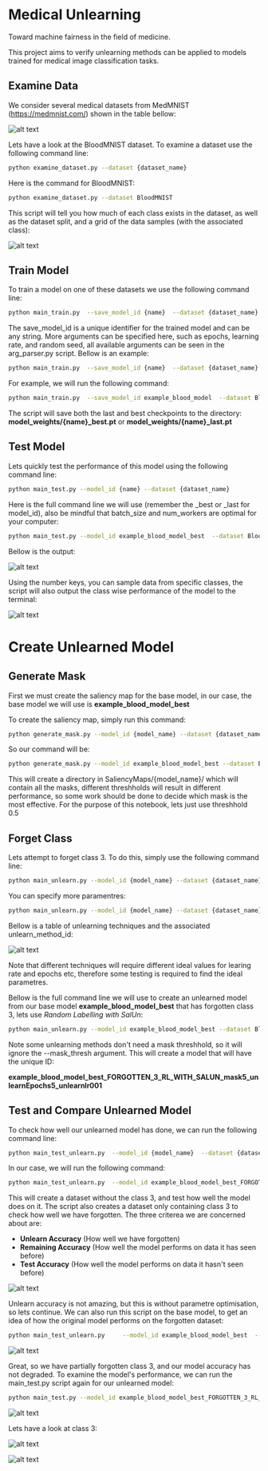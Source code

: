 # Medical Unlearning

Toward machine fairness in the field of medicine. 

This project aims to verify unlearning methods can be applied to models trained for medical image classification tasks.

## Examine Data

We consider several medical datasets from MedMNIST (https://medmnist.com/) shown in the table bellow:

![alt text](pics/image.png)

Lets have a look at the BloodMNIST dataset. To examine a dataset use the following command line:


```bash
python examine_dataset.py --dataset {dataset_name}
```

Here is the command for BloodMNIST:

```bash
python examine_dataset.py --dataset BloodMNIST
```

This script will tell you how much of each class exists in the dataset, as well as the dataset split, and a grid of the data samples (with the associated class):

![alt text](pics/image-1.png?size=10)

## Train Model

To train a model on one of these datasets we use the following command line:

```bash
python main_train.py  --save_model_id {name}  --dataset {dataset_name}
```

The save_model_id is a unique identifier for the trained model and can be any string. More arguments can be specified here, such as epochs, learning rate, and random seed, all available arguments can be seen in the arg_parser.py script. Bellow is an example:

```bash
python main_train.py  --save_model_id {name}  --dataset {dataset_name}  --seed {seed_number} --epochs {epochs} --lr {learning_rate} --batch_size {batch_size}
```

For example, we will run the following command:

```bash
python main_train.py  --save_model_id example_blood_model  --dataset BloodMNIST  --seed 1 --epochs 50 --lr 0.01 --batch_size 50
```

The script will save both the last and best checkpoints to the directory:
**model_weights/{name}_best.pt** or **model_weights/{name}_last.pt**

## Test Model

Lets quickly test the performance of this model using the following command line:

```bash
python main_test.py --model_id {name} --dataset {dataset_name}
```

Here is the full command line we will use (remember the _best or _last for model_id), also be mindful that batch_size and num_workers are optimal for your computer:

```bash
python main_test.py --model_id example_blood_model_best  --dataset BloodMNIST  --batch_size 50  --num_workers 0
```


Bellow is the output:

![alt text](pics/image-2.png)

Using the number keys, you can sample data from specific classes, the script will also output the class wise performance of the model to the terminal:

![alt text](pics/image-3.png)

# Create Unlearned Model
## Generate Mask

First we must create the saliency map for the base model, in our case, the base model we will use is __example_blood_model_best__

To create the saliency map, simply run this command:

```bash
python generate_mask.py --model_id {model_name} --dataset {dataset_name}
```

So our command will be:

```bash
python generate_mask.py --model_id example_blood_model_best --dataset BloodMNIST
```

This will create a directory in SaliencyMaps/{model_name}/ which will contain all the masks, different threshholds will result in different performance, so some work should be done to decide which mask is the most effective. For the purpose of this notebook, lets just use threshhold 0.5

## Forget Class

Lets attempt to forget class 3. To do this, simply use the following command line:

```bash
python main_unlearn.py --model_id {model_name} --dataset {dataset_name}   --unlearn {unlearn_method_id}  --class_to_forget {class_number}  --mask_thresh {threshhold}
```

You can specify more paramentres:

```bash
python main_unlearn.py --model_id {model_name} --dataset {dataset_name}   --unlearn {unlearn_method_id}  --class_to_forget {class_number}  --mask_thresh {threshhold} --unlearn_epochs {epochs}    --unlearn_lr {learning_rate}  --unlearn_batch_size {batch_size}
```

Bellow is a table of unlearning techniques and the associated unlearn_method_id:

![alt text](pics/image-4.png)

Note that different techniques will require different ideal values for learing rate and epochs etc, therefore some testing is required to find the ideal parametres.

Bellow is the full command line we will use to create an unlearned model from our base model __example_blood_model_best__ that has forgotten class 3, lets use *Random Labelling with SalUn*:

```bash
python main_unlearn.py --model_id example_blood_model_best --dataset BloodMNIST   --unlearn RL_with_SalUn     --class_to_forget 3 --mask_thresh 0.5 --unlearn_epochs 5    --unlearn_lr 0.001  --unlearn_batch_size 100
```

Note some unlearning methods don't need a mask threshhold, so it will ignore the --mask_thresh argument.
This will create a model that will have the unique ID:

__example_blood_model_best_FORGOTTEN_3_RL_WITH_SALUN_mask5_unlearnEpochs5_unlearnlr001__

## Test and Compare Unlearned Model

To check how well our unlearned model has done, we can run the following command line:

```bash
python main_test_unlearn.py  --model_id {model_name}  --dataset {dataset_name}  --class_to_forget {class_number}  --batch_size {batch_size}
```

In our case, we will run the following command:

```bash
python main_test_unlearn.py  --model_id example_blood_model_best_FORGOTTEN_3_RL_WITH_SALUN_mask5_unlearnEpochs5_unlearnlr001  --dataset BloodMNIST  --class_to_forget 3  --batch_size 100
```

This will create a dataset without the class 3, and test how well the model does on it. The script also creates a dataset only containing class 3 to check how well we have forgotten. The three criterea we are concerned about are:

- __Unlearn Accuracy__ (How well we have forgotten)
- __Remaining Accuracy__ (How well the model performs on data it has seen before) 
- __Test Accuracy__ (How well the model performs on data it hasn't seen before)

![alt text](pics/image-5.png)

Unlearn accuracy is not amazing, but this is without parametre optimisation, so lets continue. We can also run this script on the base model, to get an idea of how the original model performs on the forgotten dataset:

```bash
python main_test_unlearn.py     --model_id example_blood_model_best  --dataset BloodMNIST  --class_to_forget 3 --batch_size 100
```

![alt text](pics/image-6.png)

Great, so we have partially forgotten class 3, and our model accuracy has not degraded. To examine the model's performance, we can run the main_test.py script again for our unlearned model:

```bash
python main_test.py --model_id example_blood_model_best_FORGOTTEN_3_RL_WITH_SALUN_mask5_unlearnEpochs5_unlearnlr001    --dataset BloodMNIST    --batch_size 50 --num_workers 0
```
![alt text](pics/image-7.png)

Lets have a look at class 3:

![alt text](pics/image-8.png)

![alt text](pics/image-9.png)
